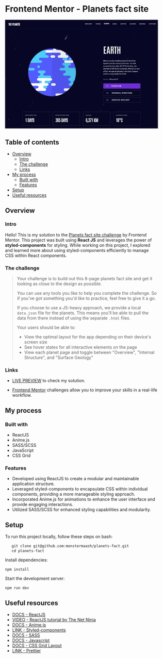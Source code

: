 # Frontend Mentor - Planets fact site

![Design preview for the Planets fact site coding challenge](./src/assets/screenshot.jpg)

## Table of contents

- [Overview](#overview)
  - [Intro](#intro)
  - [The challenge](#the-challenge)
  - [Links](#links)
- [My process](#my-process)
  - [Built with](#built-with)
  - [Features](#features)
- [Setup](#setup)
- [Useful resources](#useful-resources)

## Overview

### Intro

Hello! This is my solution to the [Planets fact site challenge](https://www.frontendmentor.io/challenges/planets-fact-site-gazqN8w_f) by Frontend Mentor. This project was built using **React JS** and leverages the power of **styled-components** for styling. While working on this project, I explored and learned more about using styled-components efficiently to manage CSS within React components.

### The challenge

> Your challenge is to build out this 8-page planets fact site and get it looking as close to the design as possible.
>
> You can use any tools you like to help you complete the challenge. So if you've got something you'd like to practice, feel free to give it a go.
>
> If you choose to use a JS-heavy approach, we provide a local `data.json` file for the planets. This means you'll be able to pull the data from there instead of using the separate `.html` files.
>
> Your users should be able to:
>
> - View the optimal layout for the app depending on their device's screen size
> - See hover states for all interactive elements on the page
> - View each planet page and toggle between "Overview", "Internal Structure", and "Surface Geology"

### Links

- [LIVE PREVIEW](https://planets-fact.andyvo.dev//) to check my solution.

- [Frontend Mentor](https://www.frontendmentor.io) challenges allow you to improve your skills in a real-life workflow.

## My process

### Built with

- ReactJS
- Anime.js
- SASS/SCSS
- JavaScript
- CSS Grid

### Features

- Developed using ReactJS to create a modular and maintainable application structure.
- Leveraged styled-components to encapsulate CSS within individual components, providing a more manageable styling approach.
- Incorporated Anime.js for animations to enhance the user interface and provide engaging interactions.
- Utilized SASS/SCSS for enhanced styling capabilities and modularity.

## Setup

To run this project locally, follow these steps on bash:

```
   git clone git@github.com:monstermaash/planets-fact.git
   cd planets-fact
```

Install dependencies:

```
npm install
```

Start the development server:

```
npm run dev
```

## Useful resources

- [DOCS - ReactJS](https://reactjs.org/)
- [VIDEO - ReactJS tutorial by The Net Ninja](https://www.youtube.com/watch?v=j942wKiXFu8&list=PL4cUxeGkcC9gZD-Tvwfod2gaISzfRiP9d)
- [DOCS - Anime.js](https://animejs.com/documentation//)
- [LINK - Styled-components](https://styled-components.com/)
- [DOCS - SASS](https://sass-lang.com/documentation/)
- [DOCS - Javascript](https://developer.mozilla.org/en-US/docs/Web/JavaScript/)
- [DOCS - CSS Grid Layout](https://developer.mozilla.org/en-US/docs/Web/CSS/CSS_Grid_Layout/)
- [LINK - Prettier](https://prettier.io/)

